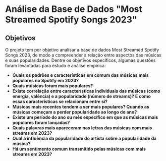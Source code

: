 # Análise da Base de Dados "Most Streamed Spotify Songs 2023"

## Objetivos

O projeto tem por objetivo analisar a base de dados Most Streamed Spotify Songs 2023, de modo a compreender a relação entre aspectos das músicas e suas popularidades. Dentre os objetivos específicos, algumas questões foram levantadas para estudo e análise empírica:

- **Quais os padrões e características em comum das músicas mais populares no Spotify em 2023?**
- **Quais músicas foram mais populares?**
- **Existe correlação entre características individuais das músicas (como energia, valência) e a popularidade (número de streams)? E como essas características se relacionam entre si?**
- **Músicas mais recentes tendem a ser mais populares? Quando as músicas começam a perder popularidade ao longo do ano?**
- **Existe um período do ano ou mês específico em que as músicas mais populares foram lançadas?**
- **Quais palavras mais apareceram nas letras das músicas com mais streams em 2023?**
- **Qual a influência da popularidade do artista sobre a popularidade da música?**
- **Há um sentimento comum transmitido pelas músicas com mais streams em 2023?**
